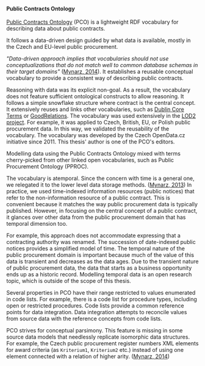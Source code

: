 #### Public Contracts Ontology

<!-- Use the material from Nečaský, 2014. -->

[Public Contracts Ontology](https://github.com/opendatacz/public-contracts-ontology) (PCO) is a lightweight RDF vocabulary for describing data about public contracts.
<!-- *"The prime aim of vocabulary is communication instead of representation"* ([Mynarz, 2014](#Mynarz2014a)). -->
It follows a data-driven design guided by what data is available, mostly in the Czech and EU-level public procurement.
<!-- In a sense, the data reflects the law mandating disclosure, so PCO is indirectly driven by law. -->
*"Data-driven approach implies that vocabularies should not use conceptualizations that do not match well to common database schemas in their target domains"* ([Mynarz, 2014](#Mynarz2014a)).
It establishes a reusable conceptual vocabulary to provide a consistent way of describing public contracts.
<!-- Reusability corresponds with the principle of minimal ontological commitment. -->
Reasoning with data was its explicit non-goal.
As a result, the vocabulary does not feature sufficient ontological constructs to allow reasoning.
It follows a simple snowflake structure where contract is the central concept.
It extensively reuses and links other vocabularies, such as [Dublin Core Terms](http://dublincore.org/documents/dcmi-terms) or [GoodRelations](http://www.heppnetz.de/ontologies/goodrelations/v1.html).
The vocabulary was used extensively in the [LOD2 project](http://aksw.org/Projects/LOD2.html).
For example, it was applied to Czech, British, EU, or Polish public procurement data.
In this way, we validated the reusability of the vocabulary. 
The vocabulary was developed by the Czech OpenData.cz initiative since 2011.
This thesis' author is one of the PCO's editors.

Modelling data using the Public Contracts Ontology mixed with terms cherry-picked from other linked open vocabularies, such as Public Procurement Ontology (PPROC).

The vocabulary is atemporal.
Since the concern with time is a general one, we relegated it to the lower level data storage methods. <!-- Really? -->
([Mynarz, 2013](#Mynarz2013))
In practice, we used time-indexed information resources (public notices) that refer to the non-information resource of a public contract.
This is convenient because it matches the way public procurement data is typically published.
However, in focusing on the central concept of a public contract, it glances over other data from the public procurement domain that has temporal dimension too.
<!-- In fact, no data can be marked as atemporal. -->
For example, this approach does not accommodate expressing that a contracting authority was renamed.
The succession of date-indexed public notices provides a simplified model of time.
The temporal nature of the public procurement domain is important because much of the value of this data is transient and decreases as the data ages.
Due to the transient nature of public procurement data, the data that starts as a business opportunity ends up as a historic record.
Modelling temporal data is an open research topic, which is outside of the scope of this thesis.

Several properties in PCO have their range restricted to values enumerated in code lists.
For example, there is a code list for procedure types, including open or restricted procedures.
Code lists provide a common reference points for data integration.
Data integration attempts to reconcile values from source data with the reference concepts from code lists.

PCO strives for conceptual parsimony.
This feature is missing in some source data models that needlessly replicate isomorphic data structures.
For example, the Czech public procurement register numbers XML elements for award criteria (as `Kriterium1`, `Kriterium2` etc.) instead of using one element connected with a relation of higher arity.
([Mynarz, 2014](#Mynarz2014a))

<!--
*Anti-SEO* coined by Jiří Skuhrovec
<http://blog.aktualne.cz/blogy/jiri-skuhrovec.php?itemid=13827>
-->

